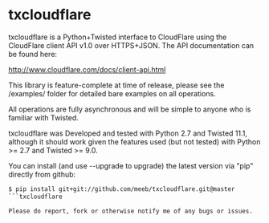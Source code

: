 txcloudflare
============

txcloudflare is a Python+Twisted interface to CloudFlare using the CloudFlare
client API v1.0 over HTTPS+JSON. The API documentation can be found here:

http://www.cloudflare.com/docs/client-api.html

This library is feature-complete at time of release, please see the /examples/
folder for detailed bare examples on all operations.

All operations are fully asynchronous and will be simple to anyone who is
familiar with Twisted.

txcloudflare was Developed and tested with Python 2.7 and Twisted 11.1, although
it should work given the features used (but not tested) with Python >= 2.7 and
Twisted >= 9.0.

You can install (and use --upgrade to upgrade) the latest version via "pip"
directly from github:

```bash
$ pip install git+git://github.com/meeb/txcloudflare.git@master
```txcloudflare

Please do report, fork or otherwise notify me of any bugs or issues.
